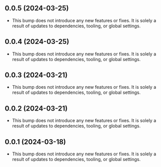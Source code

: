 ## 0.0.5 (2024-03-25)


- This bump does not introduce any new features or fixes. It is solely a result of updates to dependencies, tooling, or global settings.
## 0.0.4 (2024-03-25)


- This bump does not introduce any new features or fixes. It is solely a result of updates to dependencies, tooling, or global settings.
## 0.0.3 (2024-03-21)


- This bump does not introduce any new features or fixes. It is solely a result of updates to dependencies, tooling, or global settings.
## 0.0.2 (2024-03-21)


- This bump does not introduce any new features or fixes. It is solely a result of updates to dependencies, tooling, or global settings.
## 0.0.1 (2024-03-18)


- This bump does not introduce any new features or fixes. It is solely a result of updates to dependencies, tooling, or global settings.